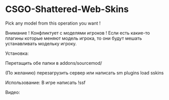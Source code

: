 # CSGO-Shattered-Web-Skins
Pick any model from this operation you want !

Внимание ! Конфликтует с моделями игроков ! 
Если есть какие-то плагины которые меняют модель игрока, то они будут мешать устанавливать модельку игроку.

Установка:

Перетащить обе папки в addons/sourcemod/

(По желанию) перезагрузить сервер или написать sm plugins load sskins

Использование:
В игре написать !ssf

Видео:
